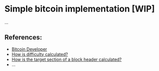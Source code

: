 # Simple bitcoin implementation [WIP]
...

## References:
- [Bitcoin Developer](https://developer.bitcoin.org/)
- [How is difficulty calculated?](https://bitcoin.stackexchange.com/questions/5838/how-is-difficulty-calculated)
- [How is the target section of a block header calculated?](https://bitcoin.stackexchange.com/questions/23912/how-is-the-target-section-of-a-block-header-calculated)
- ...
